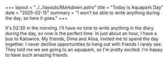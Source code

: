 +++
layout = "../../layouts/Markdown.astro"
title = "Today is Aquapark Day"
date = "2025-02-15"
summary = "I won't be able to write anything during the day, so here it goes."
+++

It's 02:30 in the morning. I'll have no time to write anything in the diary during the day, so now is the perfect time. In just about an hour, I have a bus to Katowice. My friends, Dima and Alisa, invited me to spend the day together. I never decline opportunities to hang out with friends I rarely see. They told me we are going to an aquapark, so I'm pretty excited. I'm happy to have such amazing friends.